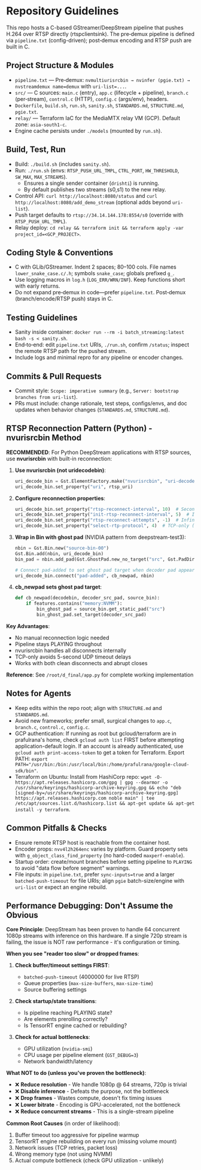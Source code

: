 # Repository Guidelines

This repo hosts a C-based GStreamer/DeepStream pipeline that pushes H.264 over RTSP directly (rtspclientsink). The pre‑demux pipeline is defined via `pipeline.txt` (config-driven); post‑demux encoding and RTSP push are built in C.

## Project Structure & Modules
- `pipeline.txt` — Pre‑demux: `nvmultiurisrcbin → nvinfer (pgie.txt) → nvstreamdemux name=demux` with `uri-list=...`.
- `src/` — C sources: `main.c` (entry), `app.c` (lifecycle + pipeline), `branch.c` (per‑stream), `control.c` (HTTP), `config.c` (args/env), headers.
- `Dockerfile`, `build.sh`, `run.sh`, `sanity.sh`, `STANDARDS.md`, `STRUCTURE.md`, `pgie.txt`.
- `relay/` — Terraform IaC for the MediaMTX relay VM (GCP). Default zone: `asia-south1-c`.
- Engine cache persists under `./models` (mounted by `run.sh`).

## Build, Test, Run
- Build: `./build.sh` (includes `sanity.sh`).
- Run: `./run.sh` (envs: `RTSP_PUSH_URL_TMPL`, `CTRL_PORT`, `HW_THRESHOLD`, `SW_MAX`, `MAX_STREAMS`).
  - Ensures a single sender container (`drishti`) is running.
  - By default publishes two streams (s0,s1) to the new relay.
- Control API: `curl http://localhost:8080/status` and `curl http://localhost:8080/add_demo_stream` (optional adds beyond `uri-list`).
- Push target defaults to `rtsp://34.14.144.178:8554/s0` (override with `RTSP_PUSH_URL_TMPL`).
- Relay deploy: `cd relay && terraform init && terraform apply -var project_id=<GCP_PROJECT>`.

## Coding Style & Conventions
- C with GLib/GStreamer. Indent 2 spaces; 80–100 cols. File names `lower_snake_case.c/.h`; symbols `snake_case`; globals prefixed `g_`.
- Use logging macros in `log.h` (`LOG_ERR/WRN/INF`). Keep functions short with early returns.
- Do not expand pre‑demux in code—prefer `pipeline.txt`. Post‑demux (branch/encode/RTSP push) stays in C.

## Testing Guidelines
- Sanity inside container: `docker run --rm -i batch_streaming:latest bash -s < sanity.sh`.
- End‑to‑end: edit `pipeline.txt` URIs, `./run.sh`, confirm `/status`; inspect the remote RTSP path for the pushed stream.
- Include logs and minimal repro for any pipeline or encoder changes.

## Commits & Pull Requests
- Commit style: `Scope: imperative summary` (e.g., `Server: bootstrap branches from uri-list`).
- PRs must include: change rationale, test steps, configs/envs, and doc updates when behavior changes (`STANDARDS.md`, `STRUCTURE.md`).

## RTSP Reconnection Pattern (Python) - nvurisrcbin Method

**RECOMMENDED**: For Python DeepStream applications with RTSP sources, use **nvurisrcbin** with built-in reconnection:

1. **Use nvurisrcbin (not uridecodebin)**:
   ```python
   uri_decode_bin = Gst.ElementFactory.make("nvurisrcbin", "uri-decode-bin")
   uri_decode_bin.set_property("uri", rtsp_uri)
   ```

2. **Configure reconnection properties**:
   ```python
   uri_decode_bin.set_property("rtsp-reconnect-interval", 10)  # Seconds between retries
   uri_decode_bin.set_property("init-rtsp-reconnect-interval", 5)  # Initial retry interval
   uri_decode_bin.set_property("rtsp-reconnect-attempts", -1)  # Infinite retries
   uri_decode_bin.set_property("select-rtp-protocol", 4)  # TCP-only (avoids UDP timeouts)
   ```

3. **Wrap in Bin with ghost pad** (NVIDIA pattern from deepstream-test3):
   ```python
   nbin = Gst.Bin.new("source-bin-00")
   Gst.Bin.add(nbin, uri_decode_bin)
   bin_pad = nbin.add_pad(Gst.GhostPad.new_no_target("src", Gst.PadDirection.SRC))

   # Connect pad-added to set ghost pad target when decoder pad appears
   uri_decode_bin.connect("pad-added", cb_newpad, nbin)
   ```

4. **cb_newpad sets ghost pad target**:
   ```python
   def cb_newpad(decodebin, decoder_src_pad, source_bin):
       if features.contains("memory:NVMM"):
           bin_ghost_pad = source_bin.get_static_pad("src")
           bin_ghost_pad.set_target(decoder_src_pad)
   ```

**Key Advantages**:
- No manual reconnection logic needed
- Pipeline stays PLAYING throughout
- nvurisrcbin handles all disconnects internally
- TCP-only avoids 5-second UDP timeout delays
- Works with both clean disconnects and abrupt closes

**Reference**: See `/root/d_final/app.py` for complete working implementation

## Notes for Agents
- Keep edits within the repo root; align with `STRUCTURE.md` and `STANDARDS.md`.
- Avoid new frameworks; prefer small, surgical changes to `app.c`, `branch.c`, `control.c`, `config.c`.
- GCP authentication: If running as root but gcloud/terraform are in prafulrana's home, check `gcloud auth list` FIRST before attempting application-default login. If an account is already authenticated, use `gcloud auth print-access-token` to get a token for Terraform. Export PATH: `export PATH="/usr/bin:/bin:/usr/local/bin:/home/prafulrana/google-cloud-sdk/bin"`.
- Terraform on Ubuntu: Install from HashiCorp repo: `wget -O- https://apt.releases.hashicorp.com/gpg | gpg --dearmor -o /usr/share/keyrings/hashicorp-archive-keyring.gpg && echo "deb [signed-by=/usr/share/keyrings/hashicorp-archive-keyring.gpg] https://apt.releases.hashicorp.com noble main" | tee /etc/apt/sources.list.d/hashicorp.list && apt-get update && apt-get install -y terraform`.

## Common Pitfalls & Checks
- Ensure remote RTSP host is reachable from the container host.
- Encoder props: `nvv4l2h264enc` varies by platform. Guard property sets with `g_object_class_find_property` (no hard-coded `maxperf-enable`).
- Startup order: create/mount branches before setting pipeline to `PLAYING` to avoid "data flow before segment" warnings.
- File inputs: in `pipeline.txt`, prefer `sync-inputs=true` and a larger `batched-push-timeout` for file URIs; align `pgie` batch-size/engine with `uri-list` or expect an engine rebuild.

## Performance Debugging: Don't Assume the Obvious

**Core Principle**: DeepStream has been proven to handle 64 concurrent 1080p streams with inference on this hardware. If a single 720p stream is failing, the issue is NOT raw performance - it's configuration or timing.

**When you see "reader too slow" or dropped frames**:

1. **Check buffer/timeout settings FIRST**:
   - `batched-push-timeout` (4000000 for live RTSP)
   - Queue properties (`max-size-buffers`, `max-size-time`)
   - Source buffering settings

2. **Check startup/state transitions**:
   - Is pipeline reaching PLAYING state?
   - Are elements prerolling correctly?
   - Is TensorRT engine cached or rebuilding?

3. **Check for actual bottlenecks**:
   - GPU utilization (`nvidia-smi`)
   - CPU usage per pipeline element (`GST_DEBUG=3`)
   - Network bandwidth/latency

**What NOT to do (unless you've proven the bottleneck)**:
- ❌ **Reduce resolution** - We handle 1080p @ 64 streams, 720p is trivial
- ❌ **Disable inference** - Defeats the purpose, not the bottleneck
- ❌ **Drop frames** - Wastes compute, doesn't fix timing issues
- ❌ **Lower bitrate** - Encoding is GPU-accelerated, not the bottleneck
- ❌ **Reduce concurrent streams** - This is a single-stream pipeline

**Common Root Causes** (in order of likelihood):
1. Buffer timeout too aggressive for pipeline warmup
2. TensorRT engine rebuilding on every run (missing volume mount)
3. Network issues (TCP retries, packet loss)
4. Wrong memory type (not using NVMM)
5. Actual compute bottleneck (check GPU utilization - unlikely)
